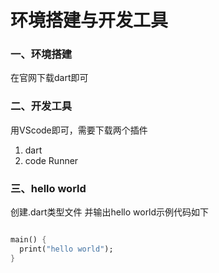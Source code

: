 # 环境搭建与开发工具
### 一、环境搭建
在官网下载dart即可
### 二、开发工具
用VScode即可，需要下载两个插件
1. dart
2. code Runner

### 三、hello world

创建.dart类型文件 并输出hello world示例代码如下
``` dart

main() {
  print("hello world");
}

```